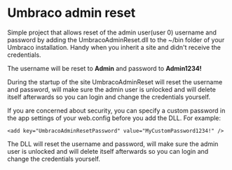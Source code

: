 # Umbraco admin reset
Simple project that allows reset of the admin user(user 0) username and password by adding the UmbracoAdminReset.dll to the ~/bin folder of your Umbraco installation. Handy when you inherit a site and didn't receive the credentials.

The username will be reset to **Admin** and password to **Admin1234!**

During the startup of the site UmbracoAdminReset will reset the username and password, will make sure the admin user is unlocked and will delete itself afterwards so you can login and change the credentials yourself.

If you are concerned about security, you can specify a custom password in the app settings of your web.config before you add the DLL. For example:

```
<add key="UmbracoAdminResetPassword" value="MyCustomPassword1234!" />
```

The DLL will reset the username and password, will make sure the admin user is unlocked and will delete itself afterwards so you can login and change the credentials yourself.
